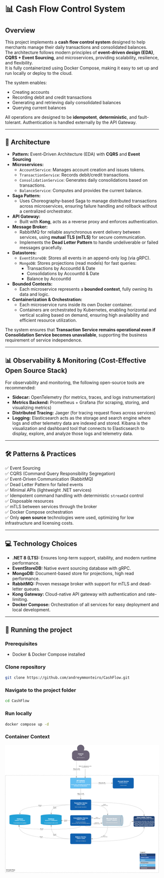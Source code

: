 # 📊 Cash Flow Control System

## Overview
This project implements a **cash flow control system** designed to help merchants manage their daily transactions and consolidated balances.  
The architecture follows modern principles of **event-driven design (EDA)**, **CQRS + Event Sourcing**, and microservices, providing scalability, resilience, and flexibility.  
It is fully containerized using Docker Compose, making it easy to set up and run locally or deploy to the cloud.

The system enables:
- Creating accounts
- Recording debit and credit transactions
- Generating and retrieving daily consolidated balances
- Querying current balances

All operations are designed to be **idempotent**, **deterministic**, and fault-tolerant. Authentication is handled externally by the API Gateway.

---

## 🧩 Architecture
- **Pattern:** Event-Driven Architecture (EDA) with **CQRS** and **Event Sourcing**
- **Microservices:**
  - `AccountService`: Manages account creation and issues tokens.
  - `TransactionService`: Records debit/credit transactions.
  - `ConsolidationService`: Generates daily consolidations based on transactions.
  - `BalanceService`: Computes and provides the current balance.
- **Saga Pattern:**
  - Uses Choreography-based Saga to manage distributed transactions across microservices, ensuring failure handling and rollback without a centralized orchestrator.
- **API Gateway:**
  - Built with **Kong**, acts as a reverse proxy and enforces authentication.
- **Message Broker:**
  - RabbitMQ for reliable asynchronous event delivery between services, using **mutual TLS (mTLS)** for secure communication.
  - Implements the **Dead Letter Pattern** to handle undeliverable or failed messages gracefully.
- **Datastores:**
  - `EventStoreDB`: Stores all events in an append-only log (via gRPC).
  - `MongoDB`: Stores projections (read models) for fast queries:
    - Transactions by AccountId & Date
    - Consolidations by AccountId & Date
    - Balance by AccountId
- **Bounded Contexts:**
  - Each microservice represents a **bounded context**, fully owning its data and logic.
- **Containerization & Orchestration:**
  - Each microservice runs inside its own Docker container.
  - Containers are orchestrated by Kubernetes, enabling horizontal and vertical scaling based on demand, ensuring high availability and efficient resource utilization.

The system ensures that **Transaction Service remains operational even if Consolidation Service becomes unavailable**, supporting the business requirement of service independence.

---

## 📊 Observability & Monitoring (Cost-Effective Open Source Stack)
For observability and monitoring, the following open-source tools are recommended:

- **Sidecar:** OpenTelemetry (for metrics, traces, and logs instrumentation)
- **Metrics Backend:** Prometheus + Grafana (for scraping, storing, and visualizing metrics)
- **Distributed Tracing:** Jaeger (for tracing request flows across services)
- **Logging:** Elasticsearch acts as the storage and search engine where logs and other telemetry data are indexed and stored. Kibana is the visualization and dashboard tool that connects to Elasticsearch to display, explore, and analyze those logs and telemetry data.

---

## 🛠️ Patterns & Practices
✅ Event Sourcing  
✅ CQRS (Command Query Responsibility Segregation)  
✅ Event-Driven Communication (RabbitMQ)  
✅ Dead Letter Pattern for failed events  
✅ Minimal APIs (lightweight .NET services)  
✅ Idempotent command handling with deterministic `streamId` control  
✅ Disposable resources  
✅ mTLS between services through the broker  
✅ Docker Compose orchestration  
✅ Only **open source** technologies were used, optimizing for low infrastructure and licensing costs.

---

## 💻 Technology Choices
- **.NET 8 (LTS):** Ensures long-term support, stability, and modern runtime performance.
- **EventStoreDB:** Native event sourcing database with gRPC.
- **MongoDB:** Document-based store for projections, high read performance.
- **RabbitMQ:** Proven message broker with support for mTLS and dead-letter queues.
- **Kong Gateway:** Cloud-native API gateway with authentication and rate-limiting.
- **Docker Compose:** Orchestration of all services for easy deployment and local development.

---

## 🚀 Running the project

### Prerequisites
- Docker & Docker Compose installed

### Clone repository
```bash
git clone https://github.com/andreymmonteiro/CashFlow.git
```

### Navigate to the project folder
```bash
cd CashFlow
```

### Run locally
```bash
docker compose up -d
```

### Container Context

![Container Context](c4_containercontext_cahsflow.png)